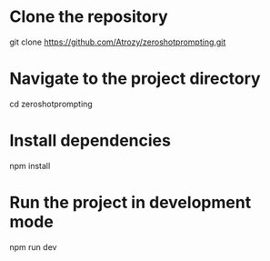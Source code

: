 # Clone the repository
git clone https://github.com/Atrozy/zeroshotprompting.git

# Navigate to the project directory
cd zeroshotprompting

# Install dependencies
npm install

# Run the project in development mode
npm run dev
